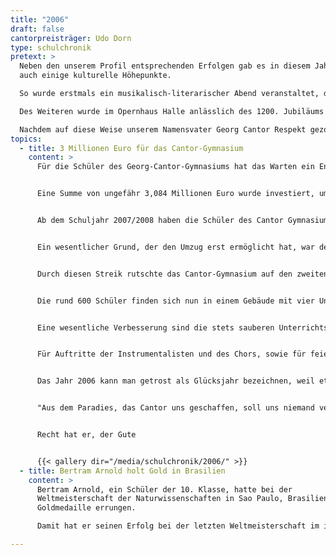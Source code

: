 ```yaml
---
title: "2006"
draft: false
cantorpreisträger: Udo Dorn
type: schulchronik
pretext: >
  Neben den unserem Profil entsprechenden Erfolgen gab es in diesem Jahr
  auch einige kulturelle Höhepunkte.

  So wurde erstmals ein musikalisch-literarischer Abend veranstaltet, der mittlerweile alljährlich durchgeführt wird und aus dem Leben am GCG nicht mehr wegzudenken ist. Dabei zeigen vor allem ältere Schüler ihr musikalisches Können oder präsentieren literarische Werke.

  Des Weiteren wurde im Opernhaus Halle anlässlich des 1200. Jubiläums unserer Stadt die in Kooperation mit unserer Schule entstandene Oper „Cantor- Die Vermessung des Unendlichen“ uraufgeführt.

  Nachdem auf diese Weise unserem Namensvater Georg Cantor Respekt gezollt wurde, erhielten auch wir die dringend nötige Aufmerksamkeit und bekamen 3 Millionen Euro zur Renovierung bewilligt. So wurde es uns möglich, in ein neues Gebäude in der Torstraße umzuziehen.
topics:
  - title: 3 Millionen Euro für das Cantor-Gymnasium
    content: >
      Für die Schüler des Georg-Cantor-Gymnasiums hat das Warten ein Ende:


      Eine Summe von ungefähr 3,084 Millionen Euro wurde investiert, um Cantors Schäfchen ins Trockene zu bringen. Der Standort Muldestraße gehört der Vergangenheit an.


      Ab dem Schuljahr 2007/2008 haben die Schüler des Cantor Gymnasiums einen anderen Schulweg. Denn wir sind umgezogen: in die Torstraße. Einstmals als „Adolf-Reichwein-Schule“ bekannt, hat das leer stehende Gebäude jetzt wieder eine Horde wissensbegieriger Schüler zu horten.


      Ein wesentlicher Grund, der den Umzug erst ermöglicht hat, war der Schülerstreik. Nachdem eins der vielen alten maroden Fenster sich aus dem Rahmen löste, handelten die Schüler. Die Eigeninitiative wirkte.


      Durch diesen Streik rutschte das Cantor-Gymnasium auf den zweiten Platz der Spendenliste nach vorne. Dadurch konnte im Sommer 2006 mit den Bauarbeiten begonnen werden. Schon bald war das Schulgebäude auf Vordermann gebracht und die Turnhalle und die Aula konnten eröffnet werden.


      Die rund 600 Schüler finden sich nun in einem Gebäude mit vier Unterrichtsetagen samt Dach- und Erdgeschoss wieder. Ein kleinerer Schulhof, der Ende 2006 fertiggestellt wurde, verschafft nun Raum zum Verschnaufen.


      Eine wesentliche Verbesserung sind die stets sauberen Unterrichtsräume und Toiletten. Dabei macht der Unterricht auch viel mehr Spaß.


      Für Auftritte der Instrumentalisten und des Chors, sowie für feierliche Veranstaltungen bietet die Aula genug Platz. Sie soll eine der schönsten Aulen ganz Halles sein. Zum ersten Mal wird in diesem Schuljahr ein Schüler den Cantorpreis in der neuen Aula entgegennehmen.


      Das Jahr 2006 kann man getrost als Glücksjahr bezeichnen, weil etwas Besseres nicht hätte passieren können. Denn wie David Hilbert richtig bemerkte:


      "Aus dem Paradies, das Cantor uns geschaffen, soll uns niemand vertreiben können."


      Recht hat er, der Gute


      {{< gallery dir="/media/schulchronik/2006/" >}}
  - title: Bertram Arnold holt Gold in Brasilien
    content: >
      Bertram Arnold, ein Schüler der 10. Klasse, hatte bei der
      Weltmeisterschaft der Naturwissenschaften in Sao Paulo, Brasilien, die
      Goldmedaille errungen.

      Damit hat er seinen Erfolg bei der letzten Weltmeisterschaft im indonesischen Yogakarta übertroffen, wo er im Einzelwettbewerb den 2. Platz erreichte.

---
```




